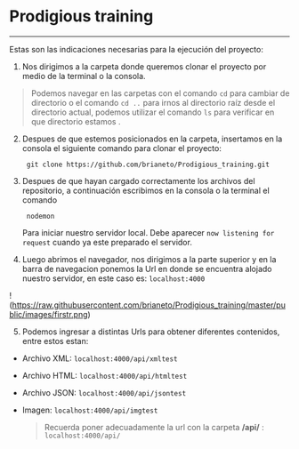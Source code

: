 # Prodigious training
---
Estas son las indicaciones necesarias para la ejecución del proyecto:
1. Nos dirigimos a la carpeta donde queremos clonar el proyecto por medio de la terminal o la consola.
  > Podemos navegar en las carpetas con el comando `cd` para cambiar de directorio o el comando `cd ..` para irnos al directorio raíz desde el directorio actual, podemos utilizar el comando `ls` para verificar en que directorio estamos .

2. Despues de que estemos posicionados en la carpeta, insertamos en la consola el siguiente comando para clonar el proyecto:

        git clone https://github.com/brianeto/Prodigious_training.git
3. Despues de que hayan cargado correctamente los archivos del repositorio, a continuación escribimos en la consola o la terminal el comando

        nodemon
    Para iniciar nuestro servidor local. Debe aparecer `now listening for request` cuando ya este preparado el servidor.
4. Luego abrimos el navegador, nos dirigimos a la parte superior y en la barra de navegacion ponemos la Url en donde se encuentra alojado nuestro servidor, en este caso es: `localhost:4000`


!(https://raw.githubusercontent.com/brianeto/Prodigious_training/master/public/images/firstr.png)

5. Podemos ingresar a distintas Urls para obtener diferentes contenidos, entre estos estan:
- Archivo XML: `localhost:4000/api/xmltest`
- Archivo HTML: `localhost:4000/api/htmltest`
- Archivo JSON: `localhost:4000/api/jsontest`
- Imagen: `localhost:4000/api/imgtest`

    > Recuerda poner adecuadamente la url con la carpeta **/api/** : `localhost:4000/api/`
